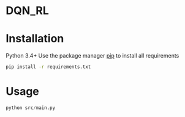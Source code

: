 # DQN_RL

# Installation
Python 3.4+
Use the package manager [pip](https://pip.pypa.io/en/stable/) to install all requirements
```bash
pip install -r requirements.txt
```

# Usage
```python
python src/main.py
```
